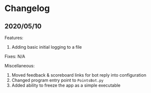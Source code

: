 # Changelog

## 2020/05/10

Features:
1. Adding basic initial logging to a file

Fixes: N/A

Miscellaneous:
1. Moved feedback & scoreboard links for bot reply into configuration
2. Changed program entry point to `PointsBot.py`
3. Added ability to freeze the app as a simple executable
